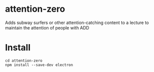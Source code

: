 # attention-zero
Adds subway surfers or other attention-catching content to a lecture to maintain the attention of people with ADD


# Install

```
cd attention-zero
npm install --save-dev electron
```


